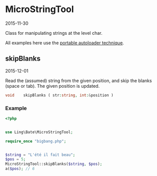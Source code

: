 MicroStringTool
=====================
2015-11-30



Class for manipulating strings at the level char.


All examples here use 
the [portable autoloader technique](https://github.com/lingtalfi/TheScientist/blob/master/convention.portableAutoloader.eng.md).




skipBlanks
-----------
2015-12-01


Read the (assumed) string from the given position,
and skip the blanks (space or tab).
The given position is updated.


```php
void    skipBlanks ( str:string, int:&position )
```



### Example

```php
<?php


use Ling\Bate\MicroStringTool;

require_once "bigbang.php";


$string = "L'été il fait beau";
$pos = 5;
MicroStringTool::skipBlanks($string, $pos);
a($pos); // 6


```
